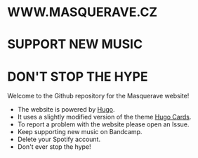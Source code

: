 # WWW.MASQUERAVE.CZ 
# SUPPORT NEW MUSIC 
# DON'T STOP THE HYPE

Welcome to the Github repository for the Masquerave website!

* The website is powered by [Hugo](https://gohugo.io). 
* It uses a slightly modified version of the theme [Hugo Cards](https://github.com/bul-ikana/hugo-cards).
* To report a problem with the website please open an Issue.
* Keep supporting new music on Bandcamp.
* Delete your Spotify account.
* Don't ever stop the hype!
